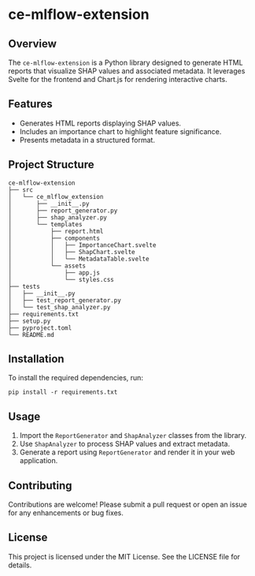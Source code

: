 # ce-mlflow-extension

## Overview
The `ce-mlflow-extension` is a Python library designed to generate HTML reports that visualize SHAP values and associated metadata. It leverages Svelte for the frontend and Chart.js for rendering interactive charts.

## Features
- Generates HTML reports displaying SHAP values.
- Includes an importance chart to highlight feature significance.
- Presents metadata in a structured format.

## Project Structure
```
ce-mlflow-extension
├── src
│   └── ce_mlflow_extension
│       ├── __init__.py
│       ├── report_generator.py
│       ├── shap_analyzer.py
│       └── templates
│           ├── report.html
│           ├── components
│           │   ├── ImportanceChart.svelte
│           │   ├── ShapChart.svelte
│           │   └── MetadataTable.svelte
│           └── assets
│               ├── app.js
│               └── styles.css
├── tests
│   ├── __init__.py
│   ├── test_report_generator.py
│   └── test_shap_analyzer.py
├── requirements.txt
├── setup.py
├── pyproject.toml
└── README.md
```

## Installation
To install the required dependencies, run:
```
pip install -r requirements.txt
```

## Usage
1. Import the `ReportGenerator` and `ShapAnalyzer` classes from the library.
2. Use `ShapAnalyzer` to process SHAP values and extract metadata.
3. Generate a report using `ReportGenerator` and render it in your web application.

## Contributing
Contributions are welcome! Please submit a pull request or open an issue for any enhancements or bug fixes.

## License
This project is licensed under the MIT License. See the LICENSE file for details.